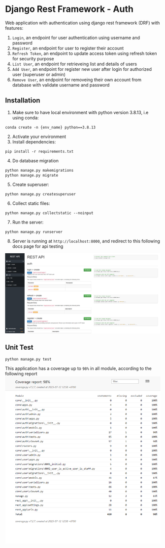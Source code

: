 # Django Rest Framework - Auth

Web application with authentication using django rest framework (DRF) with features:

1. `Login`, an endpoint for user authentication using username and password
2. `Register`, an endpoint for user to register their account
3. `Refresh Token`, an endpoint to update access token using refresh token for security purpose
4. `List User`, an endpoint for retrieveing list and details of users
5. `Add User`, an endpoint for register new user after login for authorized user (superuser or admin)
6. `Remove User`, an endpoint for removeing their own account from database with validate username and password

## Installation
1. Make sure to have local environment with python version 3.8.13, i.e using conda:
```
conda create -n {env_name} python==3.8.13 
```
2. Activate your environment
3. Install dependencies:
```
pip install -r requirements.txt
```
4. Do database migration
```
python manage.py makemigrations
python manage.py migrate
```
5. Create superuser:
```
python manage.py createsuperuser
```
6. Collect static files: 
```
python manage.py collectstatic --noinput
```
7. Run the server: 
```
python manage.py runserver
```
8. Server is running at `http://localhost:8000`, and redirect to this following docs page for api testing

![docs](docs.png)

## Unit Test

```
python manage.py test
```
This application has a coverage up to `98%` in all module, according to the following report
![coverage](coverage-report.png)
